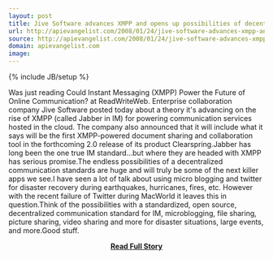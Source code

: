 ```yaml
---
layout: post
title: Jive Software advances XMPP and opens up possibilities of decentralized open source communications
url: http://apievangelist.com/2008/01/24/jive-software-advances-xmpp-and-opens-up-possibilities-of-decentralized-open-source-communications/
source: http://apievangelist.com/2008/01/24/jive-software-advances-xmpp-and-opens-up-possibilities-of-decentralized-open-source-communications/
domain: apievangelist.com
image: 
---
```

{% include JB/setup %}<p>Was just reading Could Instant Messaging (XMPP) Power the Future of Online Communication? at ReadWriteWeb. Enterprise collaboration company Jive Software posted today about a theory it's advancing on the rise of XMPP (called Jabber in IM) for powering communication services hosted in the cloud. The company also announced that it will include what it says will be the first XMPP-powered document sharing and collaboration tool in the forthcoming 2.0 release of its product Clearspring.Jabber has long been the one true IM standard...but where they are headed with XMPP has serious promise.The endless possibilities of a decentralized communication standards are huge and will truly be some of the next killer apps we see.I have seen a lot of talk about using micro blogging and twitter for disaster recovery during earthquakes, hurricanes, fires, etc. However with the recent failure of Twitter during MacWorld it leaves this in question.Think of the possibilities with a standardized, open source, decentralized communication standard for IM, microblogging, file sharing, picture sharing, video sharing and more for disaster situations, large events, and more.Good stuff.</p>
<center><p><a href="http://apievangelist.com/2008/01/24/jive-software-advances-xmpp-and-opens-up-possibilities-of-decentralized-open-source-communications/" style='padding:25px; font-sze:18px; font-weight: bold;'>Read Full Story</a></p></center>
